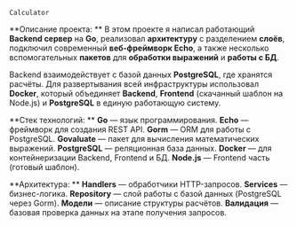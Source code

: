     Calculator

**Описание проекта: **
В этом проекте я написал работающий **Backend сервер** на **Go**, реализовал **архитектуру** с разделением **слоёв**, подключил современный **веб-фреймворк Echo**, а также несколько вспомогательных **пакетов** для **обработки выражений** и **работы с БД**.

Backend взаимодействует с базой данных **PostgreSQL**, где хранятся расчёты. Для развертывания всей инфраструктуры использовал **Docker**, который объединяет **Backend**, **Frontend** (скачанный шаблон на Node.js) и **PostgreSQL** в единую работающую систему.

**Стек технологий: **
**Go** — язык программирования.
**Echo** — фреймворк для создания REST API.
**Gorm** — ORM для работы с PostgreSQL.
**Govaluate** — пакет для вычисления математических выражений.
**PostgreSQL** — реляционная база данных.
**Docker** — для контейнеризации Backend, Frontend и БД.
**Node.js** — Frontend часть (готовый шаблон).

**Архитектура: **
**Handlers** — обработчики HTTP-запросов.
**Services** — бизнес-логика.
**Repository** — слой работы с базой данных (PostgreSQL через Gorm).
**Модели** — описание структуры расчётов.
**Валидация** — базовая проверка данных на этапе получения запросов.
